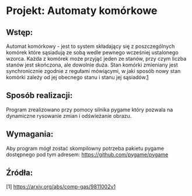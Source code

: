 # Projekt: Automaty komórkowe

## Wstęp:
Automat komórkowy - jest to system składający się z poszczególnych komórek które 
sąsiadują ze sobą wedle pewnego wcześniej ustalonego wzorca.
Każda z komórek może przyjąć jeden ze stanów, 
przy czym liczba stanów jest skończona,
ale dowolnie duża. Stan komórki zmieniany jest synchronicznie 
zgodnie z regułami mówiącymi, w jaki sposób nowy stan komórki 
zależy od jej obecnego stanu i stanu jej sąsiadów.[1](#1)
## Sposób realizacji:

Program zrealizowano przy pomocy silnika pygame który pozwala na dynamiczne rysowanie zmian i odświeżanie obrazu.

## Wymagania:
Aby program mógł zostać skompilowny potrzeba pakietu pygame 
dostępnego pod tym adresem:
https://github.com/pygame/pygame

## Źródła:
<a id="1">[1]</a>  https://arxiv.org/abs/comp-gas/9811002v1
